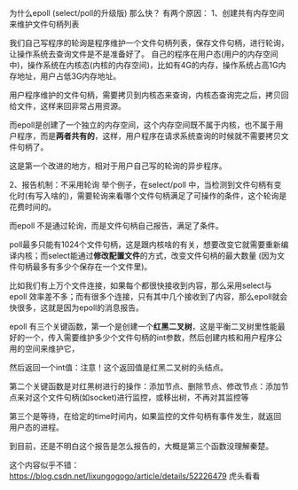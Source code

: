 为什么epoll (select/poll的升级版) 那么快？
有两个原因：
1、创建共有内存空间来维护文件句柄列表

我们自己写程序的轮询是程序维护一个文件句柄列表，保存文件句柄，进行轮询，让操作系统去查询文件是不是准备好了。
自己的程序在用户态(用户的内存空间中)，操作系统在内核态(内核的内存空间)，比如有4G的内存，操作系统占高1G内存地址，用户占低3G内存地址。

用户程序维护的文件句柄，需要拷贝到内核态来查询，内核态查询完之后，拷贝回给文件，这样来回非常占用资源。

而epoll是创建了一个独立的内存空间，这个内存空间既不属于内核，也不属于用户程序，而是**两者共有的**，这样，用户程序在请求系统查询的时候就不需要拷贝文件句柄了。

这是第一个改进的地方，相对于用户自己写的轮询的异步程序。

2、报告机制：不采用轮询
举个例子，在select/poll 中，当检测到文件句柄有变化时(有写入啥的)，需要轮询来看哪个文件句柄满足了可操作的条件，这个轮询是花费时间的。

而epoll 不是通过轮询，而是文件句柄自己报告，满足了条件。

poll最多只能有1024个文件句柄，这是跟内核啥的有关，想要改变它就需要重新编译内核；而select能通过**修改配置文件**的方式，改变文件句柄的最大数量 (因为文件句柄最多有多少个保存在一个文件里)。

比如我们有上万个文件连接，如果每个都很快接收到内容，那么采用select与epoll 效率差不多；而有很多个连接，只有其中几个接收到了内容，那么epoll就会快很多，这就是因为epoll的消息报告。

epoll 有三个关键函数，第一个是创建一个**红黑二叉树**，这是平衡二叉树里性能最好的一个，传入需要维护多少个文件句柄的int参数，然后创建内核和用户程序公用的空间来维护它，

然后返回一个int值：注意！这个返回值是红黑二叉树的头结点。

第二个关键函数是对红黑树进行的操作：添加节点、删除节点、修改节点：添加节点来对这个文件句柄(如socket)进行监控，或移出树，不再对其监控等

第三个是等待，在给定的time时间内，如果监控的文件句柄有事件发生，就返回用户态的进程。


到目前，还是不明白这个报告是怎么报告的，大概是第三个函数没理解秦楚。

这个内容似乎不错：https://blog.csdn.net/lixungogogo/article/details/52226479 虎头看看
